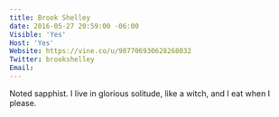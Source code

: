 ```yaml
---
title: Brook Shelley
date: 2016-05-27 20:59:00 -06:00
Visible: 'Yes'
Host: 'Yes'
Website: https://vine.co/u/907706930628268032
Twitter: brookshelley
Email: 
---
```


Noted sapphist. I live in glorious solitude, like a witch, and I eat when I please.